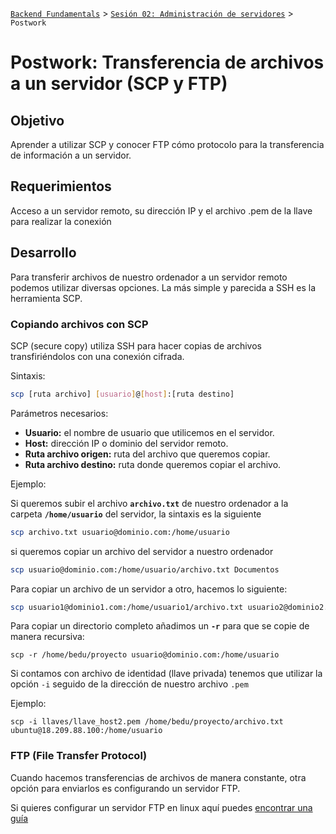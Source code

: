 [`Backend Fundamentals`](../../README.md) > [`Sesión 02: Administración de servidores`](../README.md) > `Postwork`

# Postwork: Transferencia de archivos a un servidor (SCP y FTP)

## Objetivo

Aprender a utilizar SCP y conocer FTP cómo protocolo para la transferencia de información a un servidor.

## Requerimientos

Acceso a un servidor remoto, su dirección IP y el archivo .pem de la llave para realizar la conexión

## Desarrollo

Para transferir archivos de nuestro ordenador a un servidor remoto podemos utilizar diversas opciones. La más simple y parecida a SSH es la herramienta SCP.

### Copiando archivos con SCP

SCP (secure copy) utiliza SSH para hacer copias  de archivos transfiriéndolos con una conexión cifrada.

Sintaxis:

```bash
scp [ruta archivo] [usuario]@[host]:[ruta destino]
```

Parámetros necesarios:

- **Usuario:** el nombre de usuario que utilicemos en el servidor.
- **Host:** dirección IP o dominio del servidor remoto.
- **Ruta archivo origen:** ruta del archivo que queremos copiar.
- **Ruta archivo destino:** ruta donde queremos copiar el archivo.

Ejemplo:

Si queremos subir el archivo **`archivo.txt`** de nuestro ordenador a la carpeta **`/home/usuario`** del servidor, la sintaxis es la siguiente

```bash
scp archivo.txt usuario@dominio.com:/home/usuario
```

si queremos copiar un archivo del servidor a nuestro ordenador

```bash
scp usuario@dominio.com:/home/usuario/archivo.txt Documentos
```

Para copiar un archivo de un servidor a otro, hacemos lo siguiente:

```bash
scp usuario1@dominio1.com:/home/usuario1/archivo.txt usuario2@dominio2.com:/home/usuario2/
```

Para copiar un directorio completo añadimos un **`-r`** para que se copie de manera recursiva:

```
scp -r /home/bedu/proyecto usuario@dominio.com:/home/usuario
```

Si contamos con archivo de identidad (llave privada) tenemos que utilizar la opción `-i` seguido de la dirección de nuestro archivo `.pem`

Ejemplo:

```
scp -i llaves/llave_host2.pem /home/bedu/proyecto/archivo.txt ubuntu@18.209.88.100:/home/usuario
```

### FTP (File Transfer Protocol)

Cuando hacemos transferencias de archivos de manera constante, otra opción para enviarlos es configurando un servidor FTP.

Si quieres configurar un servidor FTP en linux aquí puedes [encontrar una guía](https://medium.com/@oscarricardosan/montar-servidor-ftp-en-linux-37accc96571f)
